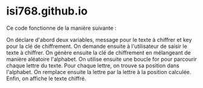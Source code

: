 # isi768.github.io
Ce code fonctionne de la manière suivante :

On déclare d'abord deux variables, message pour le texte à chiffrer et key pour la clé de chiffrement.
On demande ensuite à l'utilisateur de saisir le texte à chiffrer.
On génère ensuite la clé de chiffrement en mélangeant de manière aléatoire l'alphabet.
On utilise ensuite une boucle for pour parcourir chaque lettre du texte.
Pour chaque lettre, on trouve sa position dans l'alphabet.
On remplace ensuite la lettre par la lettre à la position calculée.
Enfin, on affiche le texte chiffré.
